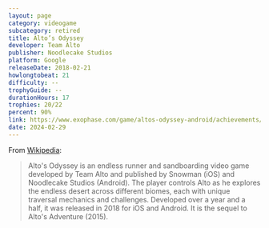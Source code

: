 ```yaml
---
layout: page
category: videogame
subcategory: retired
title: Alto’s Odyssey
developer: Team Alto
publisher: Noodlecake Studios
platform: Google
releaseDate: 2018-02-21
howlongtobeat: 21
difficulty: --
trophyGuide: --
durationHours: 17
trophies: 20/22
percent: 90%
link: https://www.exophase.com/game/altos-odyssey-android/achievements/#1644034
date: 2024-02-29
---
```


From [Wikipedia](https://en.wikipedia.org/wiki/Alto%27s_Odyssey):

> Alto's Odyssey is an endless runner and sandboarding video game developed by Team Alto and published by Snowman (iOS) and Noodlecake Studios (Android). The player controls Alto as he explores the endless desert across different biomes, each with unique traversal mechanics and challenges. Developed over a year and a half, it was released in 2018 for iOS and Android. It is the sequel to Alto's Adventure (2015).
